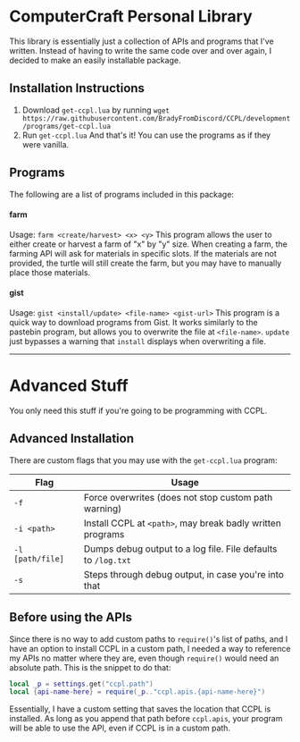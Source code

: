 # ComputerCraft Personal Library

This library is essentially just a collection of APIs and programs that I've written. Instead of having to write the same code over and over again, I decided to make an easily installable package.

## Installation Instructions

1. Download `get-ccpl.lua` by running `wget https://raw.githubusercontent.com/BradyFromDiscord/CCPL/development/programs/get-ccpl.lua`
2. Run `get-ccpl.lua`
And that's it! You can use the programs as if they were vanilla.

## Programs

The following are a list of programs included in this package:

#### farm
Usage: `farm <create/harvest> <x> <y>`
This program allows the user to either create or harvest a farm of "x" by "y" size.
When creating a farm, the farming API will ask for materials in specific slots. If the materials are not provided, the turtle will still create the farm, but you may have to manually place those materials.

#### gist
Usage: `gist <install/update> <file-name> <gist-url>`
This program is a quick way to download programs from Gist. It works similarly to the pastebin program, but allows you to overwrite the file at `<file-name>`. `update` just bypasses a warning that `install` displays when overwriting a file.

-------------
# Advanced Stuff

You only need this stuff if you're going to be programming with CCPL.

## Advanced Installation

There are custom flags that you may use with the `get-ccpl.lua` program:

| Flag             | Usage                                                         |
|------------------|---------------------------------------------------------------|
| `-f`             | Force overwrites (does not stop custom path warning)          |
| `-i <path>`      | Install CCPL at `<path>`, may break badly written programs    |
| `-l [path/file]` | Dumps debug output to a log file. File defaults to `/log.txt` |
| `-s`             | Steps through debug output, in case you're into that          |

## Before using the APIs

Since there is no way to add custom paths to `require()`'s list of paths, and I have an option to install CCPL in a custom path, I needed a way to reference my APIs no matter where they are, even though `require()` would need an absolute path. 
This is the snippet to do that:
```lua
local _p = settings.get("ccpl.path")
local {api-name-here} = require(_p.."ccpl.apis.{api-name-here}")
```

Essentially, I have a custom setting that saves the location that CCPL is installed. As long as you append that path before `ccpl.apis`, your program will be able to use the API, even if CCPL is in a custom path.
